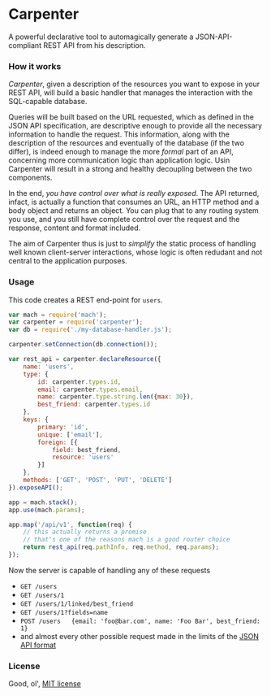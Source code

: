 # Carpenter
A powerful declarative tool to automagically generate a JSON-API-compliant REST API from his description.

### How it works
*Carpenter*, given a description of the resources you want to expose in your REST API, will build a basic handler that manages the interaction with the SQL-capable database.

Queries will be built based on the URL requested, which as defined in the JSON API specification, are descriptive enough to provide all the necessary information to handle the request. This information, along with the description of the resources and eventually of the database (if the two differ), is indeed enough to manage the more _formal_ part of an API, concerning more communication logic than application logic. Usin Carpenter will result in a strong and healthy decoupling between the two components.

In the end, *you have control over what is really exposed*. The API returned, infact, is actually a function that consumes an URL, an HTTP method and a body object and returns an object. You can plug that to any routing system you use, and you still have complete control over the request and the response, content and format included.

The aim of Carpenter thus is just to _simplify_ the static process of handling well known client-server interactions, whose logic is often redudant and not central to the application purposes.

### Usage
This code creates a REST end-point for `users`.
```js
var mach = require('mach');
var carpenter = require('carpenter');
var db = require('./my-database-handler.js');

carpenter.setConnection(db.connection());

var rest_api = carpenter.declareResource({
	name: 'users',
	type: {
		id: carpenter.types.id,
		email: carpenter.types.email,
		name: carpenter.type.string.len({max: 30}),
		best_friend: carpenter.types.id
	},
	keys: {
		primary: 'id',
		unique: ['email'],
		foreign: [{
			field: best_friend,
			resource: 'users'
		}]
	},
	methods: ['GET', 'POST', 'PUT', 'DELETE']
}).exposeAPI();

app = mach.stack();
app.use(mach.params);

app.map('/api/v1', function(req) {
	// this actually returns a promise
	// that's one of the reasons mach is a good router choice
	return rest_api(req.pathInfo, req.method, req.params);
});

```
Now the server is capable of handling any of these requests
* `GET /users`
* `GET /users/1`
* `GET /users/1/linked/best_friend`
* `GET /users/1?fields=name`
* `POST /users   {email: 'foo@bar.com', name: 'Foo Bar', best_friend: 1}`
* and almost every other possible request made in the limits of the [JSON API format](http://jsonapi.org/format/)

### License
Good, ol', [MIT license](http://github.com/mattecapu/carpenter/blob/master/LICENSE)
